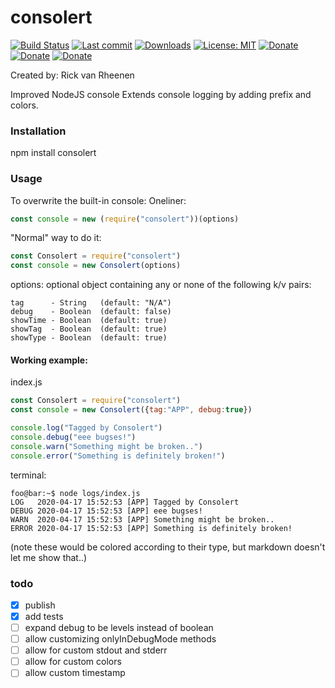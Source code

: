 # consolert
[![Build Status](https://travis-ci.org/rvrheenen/consolert.svg?branch=master)](https://travis-ci.org/rvrheenen/consolert)
[![Last commit](https://img.shields.io/github/last-commit/rvrheenen/consolert)](https://github.com/rvrheenen/consolert)
[![Downloads](https://img.shields.io/npm/dt/consolert)](https://www.npmjs.com/package/consolert)
[![License: MIT](https://img.shields.io/badge/License-MIT-yellow.svg)](https://github.com/rvrheenen/consolert/blob/master/LICENSE)
[![Donate](https://img.shields.io/badge/Donate-PayPal-informational.svg)](https://paypal.me/rivartech)
[![Donate](https://img.shields.io/badge/Donate-Liberapay-informational.svg)](https://liberapay.com/rvrheenen)
[![Donate](https://img.shields.io/badge/Donate-Crypto-informational.svg)](https://commerce.coinbase.com/checkout/c1219cf1-95da-4bdb-8089-7baddb1a2d34)

Created by: Rick van Rheenen

Improved NodeJS console
Extends console logging by adding prefix and colors.


### Installation
npm install consolert

### Usage
To overwrite the built-in console:
Oneliner:
``` javascript
const console = new (require("consolert"))(options)
```

"Normal" way to do it:
``` javascript
const Consolert = require("consolert")
const console = new Consolert(options)
```

options: optional object containing any or none of the following k/v pairs: 
```
tag      - String   (default: "N/A")
debug    - Boolean  (default: false) 
showTime - Boolean  (default: true) 
showTag  - Boolean  (default: true) 
showType - Boolean  (default: true)
```

#### Working example:

index.js
``` javascript
const Consolert = require("consolert")
const console = new Consolert({tag:"APP", debug:true})

console.log("Tagged by Consolert")
console.debug("eee bugses!")
console.warn("Something might be broken..")
console.error("Something is definitely broken!")
```

terminal:
``` console
foo@bar:~$ node logs/index.js 
LOG   2020-04-17 15:52:53 [APP] Tagged by Consolert
DEBUG 2020-04-17 15:52:53 [APP] eee bugses!
WARN  2020-04-17 15:52:53 [APP] Something might be broken..
ERROR 2020-04-17 15:52:53 [APP] Something is definitely broken!
```
(note these would be colored according to their type, but markdown doesn't let me show that..)

### todo
- [x] publish
- [x] add tests
- [ ] expand debug to be levels instead of boolean
- [ ] allow customizing onlyInDebugMode methods
- [ ] allow for custom stdout and stderr
- [ ] allow for custom colors
- [ ] allow custom timestamp
